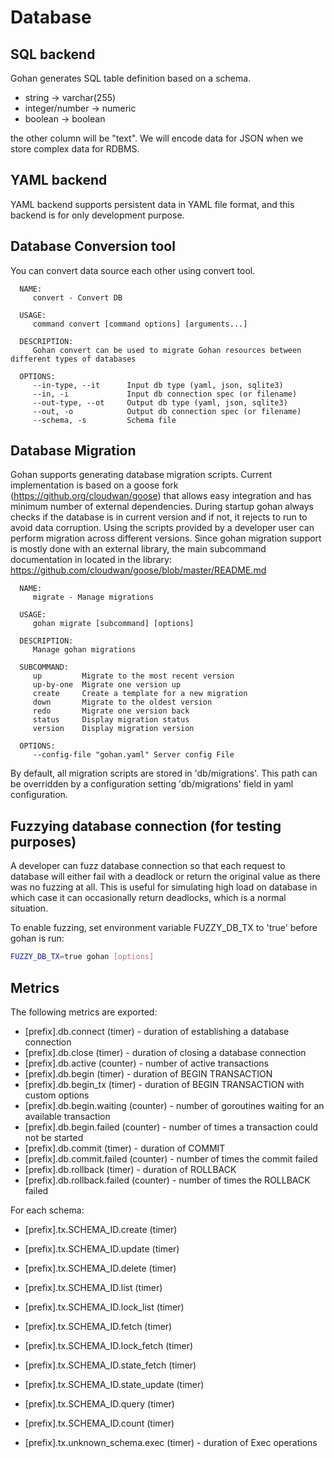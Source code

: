 # Database

## SQL backend

Gohan generates SQL table definition based on a schema.

- string -> varchar(255)
- integer/number -> numeric
- boolean -> boolean

the other column will be "text".
We will encode data for JSON when we store complex data for RDBMS.


## YAML backend

YAML backend supports persistent data in YAML file format, and this backend is for only development purpose.

## Database Conversion tool

You can convert data source each other using convert tool.

```
  NAME:
     convert - Convert DB

  USAGE:
     command convert [command options] [arguments...]

  DESCRIPTION:
     Gohan convert can be used to migrate Gohan resources between different types of databases

  OPTIONS:
     --in-type, --it      Input db type (yaml, json, sqlite3)
     --in, -i             Input db connection spec (or filename)
     --out-type, --ot     Output db type (yaml, json, sqlite3)
     --out, -o            Output db connection spec (or filename)
     --schema, -s         Schema file
```

## Database Migration

Gohan supports generating database migration scripts. Current implementation is based
on a goose fork (https://github.org/cloudwan/goose) that allows easy integration
and has minimum number of external dependencies.
During startup gohan always checks if the database is in current version and if not, it rejects
to run to avoid data corruption. Using the scripts provided by a developer user can perform
migration across different versions. Since gohan migration support is mostly done with an external library,
the main subcommand documentation in located in the library:
https://github.com/cloudwan/goose/blob/master/README.md

```
  NAME:
     migrate - Manage migrations

  USAGE:
     gohan migrate [subcommand] [options]

  DESCRIPTION:
     Manage gohan migrations

  SUBCOMMAND:
     up         Migrate to the most recent version
     up-by-one  Migrate one version up
     create     Create a template for a new migration
     down       Migrate to the oldest version
     redo       Migrate one version back
     status     Display migration status
     version    Display migration version

  OPTIONS:
     --config-file "gohan.yaml"	Server config File
```

By default, all migration scripts are stored in 'db/migrations'. This path can be overridden
by a configuration setting 'db/migrations' field in yaml configuration.

## Fuzzying database connection (for testing purposes)

A developer can fuzz database connection so that each request to database will either
fail with a deadlock or return the original value as there was no fuzzing at all.
This is useful for simulating high load on database in which case it can occasionally
return deadlocks, which is a normal situation.

To enable fuzzing, set environment variable FUZZY_DB_TX to 'true' before gohan is run:
``` bash
FUZZY_DB_TX=true gohan [options]
```

## Metrics

The following metrics are exported:

- [prefix].db.connect (timer) - duration of establishing a database connection
- [prefix].db.close (timer) - duration of closing a database connection
- [prefix].db.active (counter) - number of active transactions
- [prefix].db.begin (timer) - duration of BEGIN TRANSACTION
- [prefix].db.begin_tx (timer) - duration of BEGIN TRANSACTION with custom options
- [prefix].db.begin.waiting (counter) - number of goroutines waiting for an available transaction
- [prefix].db.begin.failed (counter) - number of times a transaction could not be started
- [prefix].db.commit (timer) - duration of COMMIT
- [prefix].db.commit.failed (counter) - number of times the commit failed
- [prefix].db.rollback (timer) - duration of ROLLBACK
- [prefix].db.rollback.failed (counter) - number of times the ROLLBACK failed

For each schema:

- [prefix].tx.SCHEMA_ID.create (timer)
- [prefix].tx.SCHEMA_ID.update (timer)
- [prefix].tx.SCHEMA_ID.delete (timer)
- [prefix].tx.SCHEMA_ID.list (timer)
- [prefix].tx.SCHEMA_ID.lock_list (timer)
- [prefix].tx.SCHEMA_ID.fetch (timer)
- [prefix].tx.SCHEMA_ID.lock_fetch (timer)
- [prefix].tx.SCHEMA_ID.state_fetch (timer)
- [prefix].tx.SCHEMA_ID.state_update (timer)
- [prefix].tx.SCHEMA_ID.query (timer)
- [prefix].tx.SCHEMA_ID.count (timer)


- [prefix].tx.unknown_schema.exec (timer) - duration of Exec operations